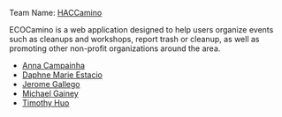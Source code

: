 Team Name: [HACCamino](https://hacc-camino.github.io/)

ECOCamino is a web application designed to help users organize events such as cleanups and workshops, report trash or cleanup, as well as promoting other non-profit organizations around the area. 

- [Anna Campainha](https://github.com/annacampainha)
- [Daphne Marie Estacio](https://dmtapia.github.io)
- [Jerome Gallego](https://github.com/alohajerome)
- [Michael Gainey](https://github.com/micgainey)
- [Timothy Huo](https://github.com/timothyhuo1)
